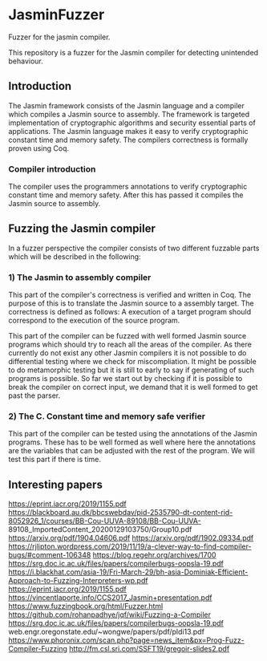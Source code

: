 # JasminFuzzer
Fuzzer for the jasmin compiler.

This repository is a fuzzer for the Jasmin compiler for detecting unintended behaviour. 

## Introduction

The Jasmin framework consists of the Jasmin language and a compiler which compiles a Jasmin source to assembly.
The framework is targeted implementation of cryptographic algorithms and security essential parts of applications.
The Jasmin language makes it easy to verify cryptographic constant time and memory safety. The compilers correctness is formally proven using Coq.


### Compiler introduction

The compiler uses the programmers annotations to verify cryptographic constant time and memory safety. After this has passed it 
compiles the Jasmin source to assembly.

## Fuzzing the Jasmin compiler

In a fuzzer perspective the compiler consists of two different fuzzable parts which will be described in the following:

### 1) The Jasmin to assembly compiler

This part of the compiler's correctness is verified and written in Coq. The purpose of this is to translate the Jasmin source to a assembly target. The correctness is defined as follows: A execution of a target program should correspond to the execution of the source program.

This part of the compiler can be fuzzed with well formed Jasmin source programs which should try to reach all the areas of the compiler. As there currently do not exist any other Jasmin compilers it is not possible to do differential testing where we check for miscompliation. 
It might be possible to do metamorphic testing but it is still to early to say if generating of such programs is possible. 
So far we start out by checking if it is possible to break the compiler on correct input, we demand that it is well formed to get past the parser.   

### 2) The C. Constant time and memory safe verifier 

This part of the compiler can be tested using the annotations of the Jasmin programs. These has to be well formed as well where here the annotations are the variables that can be adjusted with the rest of the program. We will test this part if there is time.

## Interesting papers

https://eprint.iacr.org/2019/1155.pdf
https://blackboard.au.dk/bbcswebdav/pid-2535790-dt-content-rid-8052926_1/courses/BB-Cou-UUVA-89108/BB-Cou-UUVA-
89108_ImportedContent_20200129103750/Group10.pdf
https://arxiv.org/pdf/1904.04606.pdf
https://arxiv.org/pdf/1902.09334.pdf
https://rjlipton.wordpress.com/2019/11/19/a-clever-way-to-find-compiler-bugs/#comment-106348
https://blog.regehr.org/archives/1700
https://srg.doc.ic.ac.uk/files/papers/compilerbugs-oopsla-19.pdf
https://i.blackhat.com/asia-19/Fri-March-29/bh-asia-Dominiak-Efficient-Approach-to-Fuzzing-Interpreters-wp.pdf
https://eprint.iacr.org/2019/1155.pdf
https://vincentlaporte.info/CCS2017_Jasmin+presentation.pdf
https://www.fuzzingbook.org/html/Fuzzer.html
https://github.com/rohanpadhye/jqf/wiki/Fuzzing-a-Compiler
https://srg.doc.ic.ac.uk/files/papers/compilerbugs-oopsla-19.pdf
web.engr.oregonstate.edu/~wongwe/papers/pdf/pldi13.pdf
https://www.phoronix.com/scan.php?page=news_item&px=Prog-Fuzz-Compiler-Fuzzing
http://fm.csl.sri.com/SSFT19/gregoir-slides2.pdf
